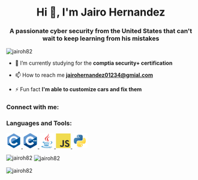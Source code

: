 <h1 align="center">Hi 👋, I'm Jairo Hernandez</h1>
<h3 align="center">A passionate cyber security from the United States that can't wait to keep learning from his mistakes</h3>

<p align="left"> <img src="https://komarev.com/ghpvc/?username=jairoh82&label=Profile%20views&color=00d5ff&style=plastic" alt="jairoh82" /> </p>

- 🌱 I’m currently studying for the **comptia security+ certification**

- 📫 How to reach me **jairohernandez01234@gmial.com**

- ⚡ Fun fact **I'm able to customize cars and fix them**

<h3 align="left">Connect with me:</h3>
<p align="left">
</p>

<h3 align="left">Languages and Tools:</h3>
<p align="left"> <a href="https://www.cprogramming.com/" target="_blank" rel="noreferrer"> <img src="https://raw.githubusercontent.com/devicons/devicon/master/icons/c/c-original.svg" alt="c" width="40" height="40"/> </a> <a href="https://www.w3schools.com/cpp/" target="_blank" rel="noreferrer"> <img src="https://raw.githubusercontent.com/devicons/devicon/master/icons/cplusplus/cplusplus-original.svg" alt="cplusplus" width="40" height="40"/> </a> <a href="https://www.java.com" target="_blank" rel="noreferrer"> <img src="https://raw.githubusercontent.com/devicons/devicon/master/icons/java/java-original.svg" alt="java" width="40" height="40"/> </a> <a href="https://developer.mozilla.org/en-US/docs/Web/JavaScript" target="_blank" rel="noreferrer"> <img src="https://raw.githubusercontent.com/devicons/devicon/master/icons/javascript/javascript-original.svg" alt="javascript" width="40" height="40"/> </a> <a href="https://www.python.org" target="_blank" rel="noreferrer"> <img src="https://raw.githubusercontent.com/devicons/devicon/master/icons/python/python-original.svg" alt="python" width="40" height="40"/> </a> </p>

<p><img align="left" src="https://github-readme-stats.vercel.app/api/top-langs?username=jairoh82&show_icons=true&theme=dark&locale=en&layout=compact" alt="jairoh82" /></p>

<p>&nbsp;<img align="center" src="https://github-readme-stats.vercel.app/api?username=jairoh82&show_icons=true&theme=dark&title_color=03ddd9&locale=en" alt="jairoh82" /></p>

<p><img align="center" src="https://github-readme-streak-stats.herokuapp.com/?user=jairoh82&theme=dark" alt="jairoh82" /></p>
